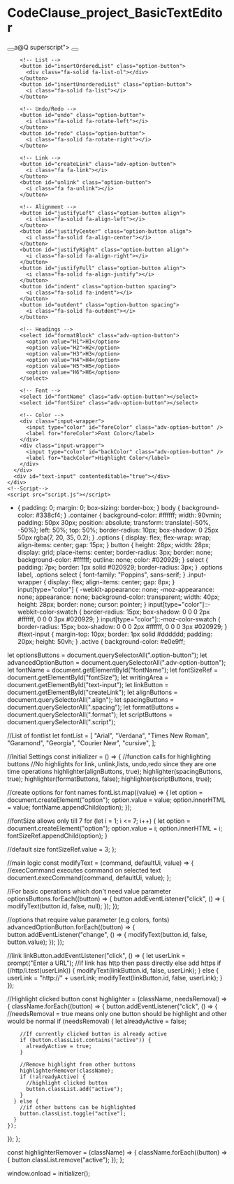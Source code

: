 # CodeClause_project_BasicTextEditor

<!--html code-->
<html lang="en">
  <head>
    <meta name="viewport" content="width=device-width, initial-scale=1.0" />
    <title>Rich Text Editor</title>
    <!-- FontAwesome Icons -->
    <link
      rel="stylesheet"
      href="https://cdnjs.cloudflare.com/ajax/libs/font-awesome/6.1.1/css/all.min.css"
    />
    <!-- Google Fonts -->
    <link
      href="https://fonts.googleapis.com/css2?family=Poppins&display=swap"
      rel="stylesheet"
    />
    <!-- Stylesheet -->
    <link rel="stylesheet" href="style.css" />
  </head>
  <body>
    <div class="container">
      <div class="options">
        <!-- Text Format -->
        <button id="bold" class="option-button format">
          <i class="fa-solid fa-bold"></i>
        </button>a@Q 
        superscript"></i>
        </button>
        <button id="subscript" class="option-button script">
          <i class="fa-solid fa-subscript"></i>
        </button>

        <!-- List -->
        <button id="insertOrderedList" class="option-button">
          <div class="fa-solid fa-list-ol"></div>
        </button>
        <button id="insertUnorderedList" class="option-button">
          <i class="fa-solid fa-list"></i>
        </button>

        <!-- Undo/Redo -->
        <button id="undo" class="option-button">
          <i class="fa-solid fa-rotate-left"></i>
        </button>
        <button id="redo" class="option-button">
          <i class="fa-solid fa-rotate-right"></i>
        </button>

        <!-- Link -->
        <button id="createLink" class="adv-option-button">
          <i class="fa fa-link"></i>
        </button>
        <button id="unlink" class="option-button">
          <i class="fa fa-unlink"></i>
        </button>

        <!-- Alignment -->
        <button id="justifyLeft" class="option-button align">
          <i class="fa-solid fa-align-left"></i>
        </button>
        <button id="justifyCenter" class="option-button align">
          <i class="fa-solid fa-align-center"></i>
        </button>
        <button id="justifyRight" class="option-button align">
          <i class="fa-solid fa-align-right"></i>
        </button>
        <button id="justifyFull" class="option-button align">
          <i class="fa-solid fa-align-justify"></i>
        </button>
        <button id="indent" class="option-button spacing">
          <i class="fa-solid fa-indent"></i>
        </button>
        <button id="outdent" class="option-button spacing">
          <i class="fa-solid fa-outdent"></i>
        </button>

        <!-- Headings -->
        <select id="formatBlock" class="adv-option-button">
          <option value="H1">H1</option>
          <option value="H2">H2</option>
          <option value="H3">H3</option>
          <option value="H4">H4</option>
          <option value="H5">H5</option>
          <option value="H6">H6</option>
        </select>

        <!-- Font -->
        <select id="fontName" class="adv-option-button"></select>
        <select id="fontSize" class="adv-option-button"></select>

        <!-- Color -->
        <div class="input-wrapper">
          <input type="color" id="foreColor" class="adv-option-button" />
          <label for="foreColor">Font Color</label>
        </div>
        <div class="input-wrapper">
          <input type="color" id="backColor" class="adv-option-button" />
          <label for="backColor">Highlight Color</label>
        </div>
      </div>
      <div id="text-input" contenteditable="true"></div>
    </div>
    <!--Script-->
    <script src="script.js"></script>
  </body>
</html>

<!--css code-->
* {
  padding: 0;
  margin: 0;
  box-sizing: border-box;
}
body {
  background-color: #338cf4;
}
.container {
  background-color: #ffffff;
  width: 90vmin;
  padding: 50px 30px;
  position: absolute;
  transform: translate(-50%, -50%);
  left: 50%;
  top: 50%;
  border-radius: 10px;
  box-shadow: 0 25px 50px rgba(7, 20, 35, 0.2);
}
.options {
  display: flex;
  flex-wrap: wrap;
  align-items: center;
  gap: 15px;
}
button {
  height: 28px;
  width: 28px;
  display: grid;
  place-items: center;
  border-radius: 3px;
  border: none;
  background-color: #ffffff;
  outline: none;
  color: #020929;
}
select {
  padding: 7px;
  border: 1px solid #020929;
  border-radius: 3px;
}
.options label,
.options select {
  font-family: "Poppins", sans-serif;
}
.input-wrapper {
  display: flex;
  align-items: center;
  gap: 8px;
}
input[type="color"] {
  -webkit-appearance: none;
  -moz-appearance: none;
  appearance: none;
  background-color: transparent;
  width: 40px;
  height: 28px;
  border: none;
  cursor: pointer;
}
input[type="color"]::-webkit-color-swatch {
  border-radius: 15px;
  box-shadow: 0 0 0 2px #ffffff, 0 0 0 3px #020929;
}
input[type="color"]::-moz-color-swatch {
  border-radius: 15px;
  box-shadow: 0 0 0 2px #ffffff, 0 0 0 3px #020929;
}
#text-input {
  margin-top: 10px;
  border: 1px solid #dddddd;
  padding: 20px;
  height: 50vh;
}
.active {
  background-color: #e0e9ff;

<!--javascript code-->
let optionsButtons = document.querySelectorAll(".option-button");
let advancedOptionButton = document.querySelectorAll(".adv-option-button");
let fontName = document.getElementById("fontName");
let fontSizeRef = document.getElementById("fontSize");
let writingArea = document.getElementById("text-input");
let linkButton = document.getElementById("createLink");
let alignButtons = document.querySelectorAll(".align");
let spacingButtons = document.querySelectorAll(".spacing");
let formatButtons = document.querySelectorAll(".format");
let scriptButtons = document.querySelectorAll(".script");

//List of fontlist
let fontList = [
  "Arial",
  "Verdana",
  "Times New Roman",
  "Garamond",
  "Georgia",
  "Courier New",
  "cursive",
];

//Initial Settings
const initializer = () => {
  //function calls for highlighting buttons
  //No highlights for link, unlink,lists, undo,redo since they are one time operations
  highlighter(alignButtons, true);
  highlighter(spacingButtons, true);
  highlighter(formatButtons, false);
  highlighter(scriptButtons, true);

  //create options for font names
  fontList.map((value) => {
    let option = document.createElement("option");
    option.value = value;
    option.innerHTML = value;
    fontName.appendChild(option);
  });

  //fontSize allows only till 7
  for (let i = 1; i <= 7; i++) {
    let option = document.createElement("option");
    option.value = i;
    option.innerHTML = i;
    fontSizeRef.appendChild(option);
  }

  //default size
  fontSizeRef.value = 3;
};

//main logic
const modifyText = (command, defaultUi, value) => {
  //execCommand executes command on selected text
  document.execCommand(command, defaultUi, value);
};

//For basic operations which don't need value parameter
optionsButtons.forEach((button) => {
  button.addEventListener("click", () => {
    modifyText(button.id, false, null);
  });
});

//options that require value parameter (e.g colors, fonts)
advancedOptionButton.forEach((button) => {
  button.addEventListener("change", () => {
    modifyText(button.id, false, button.value);
  });
});

//link
linkButton.addEventListener("click", () => {
  let userLink = prompt("Enter a URL");
  //if link has http then pass directly else add https
  if (/http/i.test(userLink)) {
    modifyText(linkButton.id, false, userLink);
  } else {
    userLink = "http://" + userLink;
    modifyText(linkButton.id, false, userLink);
  }
});

//Highlight clicked button
const highlighter = (className, needsRemoval) => {
  className.forEach((button) => {
    button.addEventListener("click", () => {
      //needsRemoval = true means only one button should be highlight and other would be normal
      if (needsRemoval) {
        let alreadyActive = false;

        //If currently clicked button is already active
        if (button.classList.contains("active")) {
          alreadyActive = true;
        }

        //Remove highlight from other buttons
        highlighterRemover(className);
        if (!alreadyActive) {
          //highlight clicked button
          button.classList.add("active");
        }
      } else {
        //if other buttons can be highlighted
        button.classList.toggle("active");
      }
    });
  });
};

const highlighterRemover = (className) => {
  className.forEach((button) => {
    button.classList.remove("active");
  });
};

window.onload = initializer();
